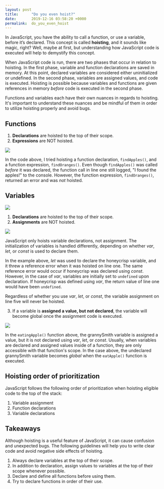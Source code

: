 ```yaml
---
layout: post
title:      "Do you even hoist?"
date:       2019-12-16 03:58:20 +0000
permalink:  do_you_even_hoist
---
```



In JavaScript, you have the ability to call a function, or use a variable, before it’s declared. This concept is called **hoisting**, and it sounds like magic, right? Well, maybe at first, but understanding how JavaScript code is executed will help to demystify this concept.

When JavaScript code is run, there are two phases that occur in relation to hoisting. In the first phase, variable and function declarations are saved in memory. At this point, declared variables are considered either uninitialized or undefined. In the second phase, variables are assigned values, and code is executed. Hoisting is possible because variables and functions are given references in memory *before* code is executed in the second phase.

Functions and variables each have their own nuances in regards to hoisting. It's important to understand these nuances and be mindful of them in order to utilize hoisting properly and avoid bugs.

## Functions

1. **Declarations** are hoisted to the top of their scope.
2. **Expressions** are NOT hoisted.

![](https://i.imgur.com/EcS8zPD.png)

In the code above, I tried hoisting a function declaration, `findApples()`, and a function expression, `findOranges()`. Even though `findApples()` was called *before* it was declared, the function call in line one still logged, "I found the apples!" to the console. However, the function expression, `findOranges()`, returned an error and was *not* hoisted.

## Variables

![](https://i.imgur.com/lLow4my.png)

1. **Declarations** are hoisted to the top of their scope.
2. **Assignments** are NOT hoisted.

![](https://i.imgur.com/2OJ7E3G.png)

JavaScript only hoists variable declarations, not assignment. The initialization of variables is handled differently, depending on whether *var*, *let*, or *const* is used to declare them.

In the example above, *let* was used to declare the honeycrisp variable, and it threw a reference error when it was hoisted on line one. The same reference error would occur if honeycrisp was declared using *const*. However, in the case of *var*, variables are initially set to `undefined` upon declaration. If honeycrisp was defined using *var*, the return value of line one would have been `undefined`.

Regardless of whether you use *var*, *let*, or *const*, the variable assignment on line five will never be hoisted.

3. If a variable is **assigned a value, but not declared**, the variable will become global once the assignment code is executed.

![](https://i.imgur.com/pQGXoPF.png)

In the `eatingApple()` function above, the grannySmith variable is assigned a value, but it is not declared using *var*, *let*, or *const*. Usually, when variables are declared and assigned values inside of a function, they are only accessible with that function's scope. In the case above, the undeclared grannySmith variable becomes *global* when the `eatApple()` function is executed.

## Hoisting order of prioritization

JavaScript follows the following order of prioritization when hoisting eligible code to the top of the stack:

1. Variable assignment
2. Function declarations
3. Variable declarations


## Takeaways

Although hoisting is a useful feature of JavaScript, it can cause confusion and unexpected bugs. The following guidelines will help you to write clear code and avoid negative side effects of hoisting.

1. Always declare variables at the top of their scope.
2. In addition to declaration, assign values to variables at the top of their scope whenever possible.
3. Declare and define all functions before using them.
4. Try to declare functions in order of their use.
